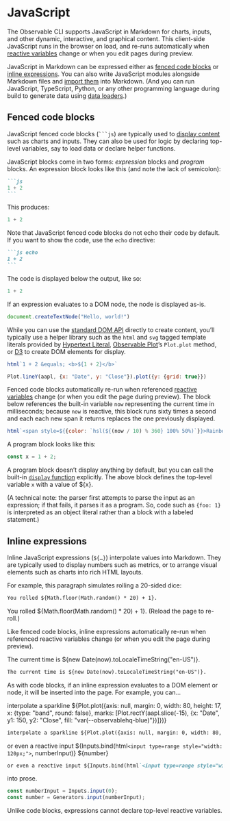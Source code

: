 # JavaScript

The Observable CLI supports JavaScript in Markdown for charts, inputs, and other dynamic, interactive, and graphical content. This client-side JavaScript runs in the browser on load, and re-runs automatically when [reactive variables](./javascript/reactivity) change or when you edit pages during preview.

JavaScript in Markdown can be expressed either as [fenced code blocks](#fenced-code-blocks) or [inline expressions](#inline-expressions). You can also write JavaScript modules alongside Markdown files and [import them](./javascript/imports) into Markdown. (And you can run JavaScript, TypeScript, Python, or any other programming language during build to generate data using [data loaders](./loaders).)

## Fenced code blocks

JavaScript fenced code blocks (<code>```js</code>) are typically used to [display content](./javascript/display) such as charts and inputs. They can also be used for logic by declaring top-level variables, say to load data or declare helper functions.

JavaScript blocks come in two forms: *expression* blocks and *program* blocks. An expression block looks like this (and note the lack of semicolon):

````md
```js
1 + 2
```
````

This produces:

```js
1 + 2
```

Note that JavaScript fenced code blocks do not echo their code by default. If you want to show the code, use the `echo` directive:

````md
```js echo
1 + 2
```
````

The code is displayed below the output, like so:

```js echo
1 + 2
```

If an expression evaluates to a DOM node, the node is displayed as-is.

```js echo
document.createTextNode("Hello, world!")
```

While you can use the [standard DOM API](https://developer.mozilla.org/en-US/docs/Web/API/Document_Object_Model) directly to create content, you’ll typically use a helper library such as the `html` and `svg` tagged template literals provided by [Hypertext Literal](./lib/htl), [Observable Plot](./lib/plot)’s `Plot.plot` method, or [D3](./lib/d3) to create DOM elements for display.

```js echo
html`1 + 2 &equals; <b>${1 + 2}</b>`
```

```js echo
Plot.lineY(aapl, {x: "Date", y: "Close"}).plot({y: {grid: true}})
```

Fenced code blocks automatically re-run when referenced [reactive variables](./javascript/reactivity) change (or when you edit the page during preview). The block below references the built-in variable `now` representing the current time in milliseconds; because `now` is reactive, this block runs sixty times a second and each each new span it returns replaces the one previously displayed.

```js echo
html`<span style=${{color: `hsl(${(now / 10) % 360} 100% 50%)`}}>Rainbow text!</span>`
```

A program block looks like this:

```js echo
const x = 1 + 2;
```

A program block doesn’t display anything by default, but you can call the built-in [`display` function](./javascript/display) explicitly. The above block defines the top-level variable `x` with a value of ${x}.

(A technical note: the parser first attempts to parse the input as an expression; if that fails, it parses it as a program. So, code such as `{foo: 1}` is interpreted as an object literal rather than a block with a labeled statement.)

## Inline expressions

Inline JavaScript expressions (<code>$\{…}</code>) interpolate values into Markdown. They are typically used to display numbers such as metrics, or to arrange visual elements such as charts into rich HTML layouts.

For example, this paragraph simulates rolling a 20-sided dice:

```md
You rolled ${Math.floor(Math.random() * 20) + 1}.
```

You rolled ${Math.floor(Math.random() * 20) + 1}. (Reload the page to re-roll.)

Like fenced code blocks, inline expressions automatically re-run when referenced reactive variables change (or when you edit the page during preview).

The current time is ${new Date(now).toLocaleTimeString("en-US")}.

```md
The current time is ${new Date(now).toLocaleTimeString("en-US")}.
```

As with code blocks, if an inline expression evaluates to a DOM element or node, it will be inserted into the page. For example, you can…

interpolate a sparkline ${Plot.plot({axis: null, margin: 0, width: 80, height: 17, x: {type: "band", round: false}, marks: [Plot.rectY(aapl.slice(-15), {x: "Date", y1: 150, y2: "Close", fill: "var(--observablehq-blue)"})]})}

```md echo
interpolate a sparkline ${Plot.plot({axis: null, margin: 0, width: 80, height: 17, x: {type: "band", round: false}, marks: [Plot.rectY(aapl.slice(-15), {x: "Date", y1: 150, y2: "Close", fill: "var(--observablehq-blue)"})]})}
```

or even a reactive input ${Inputs.bind(html`<input type=range style="width: 120px;">`, numberInput)} ${number}

```md
or even a reactive input ${Inputs.bind(html`<input type=range style="width: 120px;">`, numberInput)} ${number}
```

into prose.

```js echo
const numberInput = Inputs.input(0);
const number = Generators.input(numberInput);
```

Unlike code blocks, expressions cannot declare top-level reactive variables.
